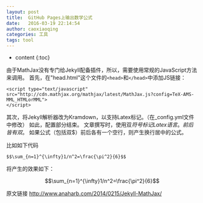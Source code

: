 ```yaml
---
layout: post
title:  GitHub Pages上输出数学公式
date:   2016-03-19 22:14:54
author: caoxiaoqing
categories: 工具
tags: tool
---
```


* content
{:toc}

由于MathJax没有专门给Jekyll配备插件，所以，需要使用常规的JavaScript方法来调用。
首先，在"head.html"这个文件的`<head>`和`</head>`中添加JS链接：

	<script type="text/javascript"  
	src="http://cdn.mathjax.org/mathjax/latest/MathJax.js?config=TeX-AMS-MML_HTMLorMML">
	</script>  

其次，将Jekyll解析器改为Kramdown，以支持Latex标记。（在_config.yml文件中修改）
如此，配置部分结束。
文章撰写时，使用双$符号标记Latex语言。前后皆有双$。
如果公式（包括双$）前后各有一个空行，则产生换行居中的公式。

比如如下代码

	$$\sum_{n=1}^{\infty}1/n^2=\frac{\pi^2}{6}$$

将产生的效果如下：

$$\sum_{n=1}^{\infty}1/n^2=\frac{\pi^2}{6}$$


原文链接 <http://www.anaharb.com/2014/0215/Jekyll-MathJax/>